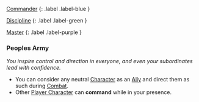 
[Commander](Game/Character-Development#Commander)
{: .label .label-blue }

[Discipline](Game/Character-Development#Discipline)
{: .label .label-green }

[Master](Game/Character-Development#Master)
{: .label .label-purple }
### Peoples Army
*You inspire control and direction in everyone, and even your subordinates lead with confidence.*
* You can consider any neutral [Character](Game/Core/Terminology#Character) as an [Ally](Game/Core/Terminology#Ally) and direct them as such during [Combat](Game/Core/Combat).
* Other [Player Character](Game/Core/Terminology#Player%20Character) can **command** while in your presence.